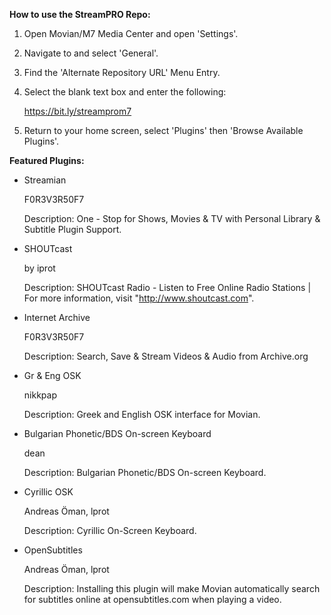 

**How to use the StreamPRO Repo:**

1) Open Movian/M7 Media Center and open 'Settings'.

2) Navigate to and select 'General'.

3) Find the 'Alternate Repository URL' Menu Entry.

4) Select the blank text box and enter the following:

    https://bit.ly/streamprom7

5) Return to your home screen, select 'Plugins' then 'Browse Available Plugins'.


**Featured Plugins:**

* Streamian

    F0R3V3R50F7

    Description: One - Stop for Shows, Movies & TV with Personal Library & Subtitle Plugin Support.

* SHOUTcast

    by iprot

    Description: SHOUTcast Radio - Listen to Free Online Radio Stations | For more information, visit "http://www.shoutcast.com".


* Internet Archive

    F0R3V3R50F7

    Description: Search, Save & Stream Videos & Audio from Archive.org

* Gr & Eng OSK

    nikkpap

    Description: Greek and English OSK interface for Movian.


* Bulgarian Phonetic/BDS On-screen Keyboard

    dean

    Description: Bulgarian Phonetic/BDS On-screen Keyboard.

* Cyrillic OSK

    Andreas Öman, lprot

    Description: Cyrillic On-Screen Keyboard.
    
* OpenSubtitles

    Andreas Öman, lprot

    Description: Installing this plugin will make Movian automatically search for subtitles online at opensubtitles.com when playing a video.